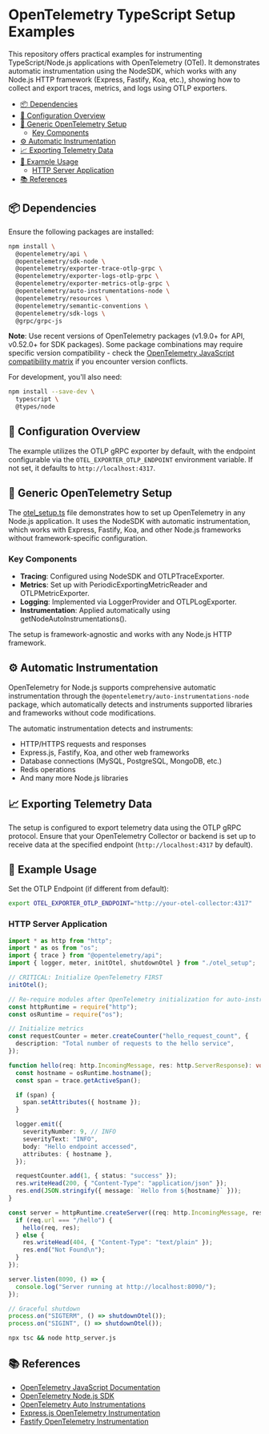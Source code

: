 # OpenTelemetry TypeScript Setup Examples <!-- omit from toc -->

This repository offers practical examples for instrumenting TypeScript/Node.js applications with OpenTelemetry (OTel). It demonstrates automatic instrumentation using the NodeSDK, which works with any Node.js HTTP framework (Express, Fastify, Koa, etc.), showing how to collect and export traces, metrics, and logs using OTLP exporters.

- [📦 Dependencies](#-dependencies)
- [🔧 Configuration Overview](#-configuration-overview)
- [🧪 Generic OpenTelemetry Setup](#-generic-opentelemetry-setup)
  - [Key Components](#key-components)
- [⚙️ Automatic Instrumentation](#️-automatic-instrumentation)
- [📈 Exporting Telemetry Data](#-exporting-telemetry-data)
- [🧪 Example Usage](#-example-usage)
  - [HTTP Server Application](#http-server-application)
- [📚 References](#-references)


## 📦 Dependencies

Ensure the following packages are installed:

```bash
npm install \
  @opentelemetry/api \
  @opentelemetry/sdk-node \
  @opentelemetry/exporter-trace-otlp-grpc \
  @opentelemetry/exporter-logs-otlp-grpc \
  @opentelemetry/exporter-metrics-otlp-grpc \
  @opentelemetry/auto-instrumentations-node \
  @opentelemetry/resources \
  @opentelemetry/semantic-conventions \
  @opentelemetry/sdk-logs \
  @grpc/grpc-js
```

**Note**: Use recent versions of OpenTelemetry packages (v1.9.0+ for API, v0.52.0+ for SDK packages). Some package combinations may require specific version compatibility - check the [OpenTelemetry JavaScript compatibility matrix](https://github.com/open-telemetry/opentelemetry-js#supported-runtimes) if you encounter version conflicts.

For development, you'll also need:

```bash
npm install --save-dev \
  typescript \
  @types/node
```

## 🔧 Configuration Overview

The example utilizes the OTLP gRPC exporter by default, with the endpoint configurable via the `OTEL_EXPORTER_OTLP_ENDPOINT` environment variable. If not set, it defaults to `http://localhost:4317`.

## 🧪 Generic OpenTelemetry Setup

The [otel_setup.ts](otel_setup.ts) file demonstrates how to set up OpenTelemetry in any Node.js application. It uses the NodeSDK with automatic instrumentation, which works with Express, Fastify, Koa, and other Node.js frameworks without framework-specific configuration.

### Key Components
- **Tracing**: Configured using NodeSDK and OTLPTraceExporter.
- **Metrics**: Set up with PeriodicExportingMetricReader and OTLPMetricExporter.
- **Logging**: Implemented via LoggerProvider and OTLPLogExporter.
- **Instrumentation**: Applied automatically using getNodeAutoInstrumentations().

The setup is framework-agnostic and works with any Node.js HTTP framework.

## ⚙️ Automatic Instrumentation

OpenTelemetry for Node.js supports comprehensive automatic instrumentation through the `@opentelemetry/auto-instrumentations-node` package, which automatically detects and instruments supported libraries and frameworks without code modifications.

The automatic instrumentation detects and instruments:
- HTTP/HTTPS requests and responses
- Express.js, Fastify, Koa, and other web frameworks
- Database connections (MySQL, PostgreSQL, MongoDB, etc.)
- Redis operations
- And many more Node.js libraries

## 📈 Exporting Telemetry Data

The setup is configured to export telemetry data using the OTLP gRPC protocol. Ensure that your OpenTelemetry Collector or backend is set up to receive data at the specified endpoint (`http://localhost:4317` by default).

## 🧪 Example Usage

Set the OTLP Endpoint (if different from default):
```bash
export OTEL_EXPORTER_OTLP_ENDPOINT="http://your-otel-collector:4317"
```

### HTTP Server Application
```typescript
import * as http from "http";
import * as os from "os";
import { trace } from "@opentelemetry/api";
import { logger, meter, initOtel, shutdownOtel } from "./otel_setup";

// CRITICAL: Initialize OpenTelemetry FIRST
initOtel();

// Re-require modules after OpenTelemetry initialization for auto-instrumentation
const httpRuntime = require("http");
const osRuntime = require("os");

// Initialize metrics
const requestCounter = meter.createCounter("hello_request_count", {
  description: "Total number of requests to the hello service",
});

function hello(req: http.IncomingMessage, res: http.ServerResponse): void {
  const hostname = osRuntime.hostname();
  const span = trace.getActiveSpan();

  if (span) {
    span.setAttributes({ hostname });
  }

  logger.emit({
    severityNumber: 9, // INFO
    severityText: "INFO",
    body: "Hello endpoint accessed",
    attributes: { hostname },
  });

  requestCounter.add(1, { status: "success" });
  res.writeHead(200, { "Content-Type": "application/json" });
  res.end(JSON.stringify({ message: `Hello from ${hostname}` }));
}

const server = httpRuntime.createServer((req: http.IncomingMessage, res: http.ServerResponse) => {
  if (req.url === "/hello") {
    hello(req, res);
  } else {
    res.writeHead(404, { "Content-Type": "text/plain" });
    res.end("Not Found\n");
  }
});

server.listen(8090, () => {
  console.log("Server running at http://localhost:8090/");
});

// Graceful shutdown
process.on("SIGTERM", () => shutdownOtel());
process.on("SIGINT", () => shutdownOtel());
```

```bash
npx tsc && node http_server.js
```

## 📚 References

- [OpenTelemetry JavaScript Documentation](https://opentelemetry.io/docs/instrumentation/js/)
- [OpenTelemetry Node.js SDK](https://github.com/open-telemetry/opentelemetry-js/tree/main/packages/opentelemetry-sdk-node)
- [OpenTelemetry Auto Instrumentations](https://github.com/open-telemetry/opentelemetry-js-contrib/tree/main/metapackages/auto-instrumentations-node)
- [Express.js OpenTelemetry Instrumentation](https://github.com/open-telemetry/opentelemetry-js-contrib/tree/main/plugins/node/opentelemetry-instrumentation-express)
- [Fastify OpenTelemetry Instrumentation](https://github.com/open-telemetry/opentelemetry-js-contrib/tree/main/plugins/node/opentelemetry-instrumentation-fastify)
